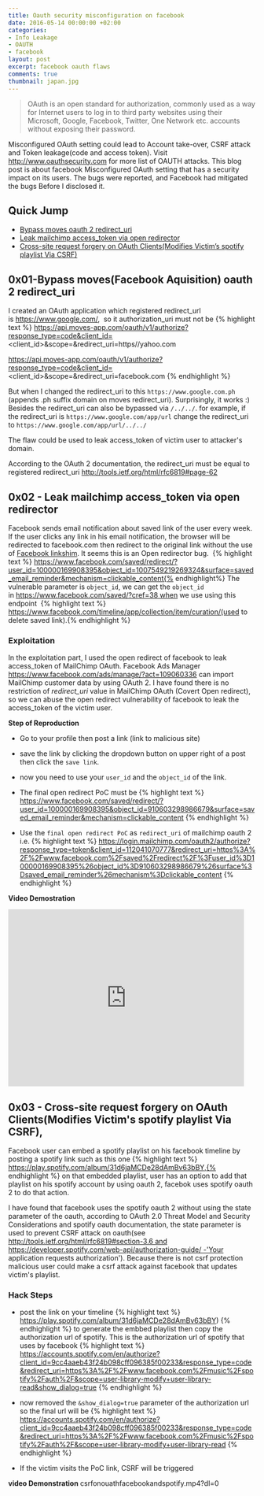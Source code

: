 ```yaml
---
title: Oauth security misconfiguration on facebook
date: 2016-05-14 00:00:00 +02:00
categories:
- Info Leakage
- OAUTH
- facebook
layout: post
excerpt: facebook oauth flaws
comments: true
thumbnail: japan.jpg
---
```


> OAuth is an open standard for authorization, commonly used as a way for Internet users to log in to third party websites using their Microsoft, Google, Facebook, Twitter, One Network etc. accounts without exposing their password.

Misconfigured OAuth setting could lead to Account take-over, CSRF attack and Token leakage(code and access token). Visit http://www.oauthsecurity.com for more list of OAUTH attacks. This blog post is about facebook Misconfigured OAuth setting that has a security impact on its users. The bugs were reported, and Facebook had mitigated the bugs Before I disclosed it.

## Quick Jump
* [Bypass moves oauth 2 redirect_uri](#x01-bypass-moves-oauth-2-redirecturi)
* [Leak mailchimp access_token via open redirector](#x02---leak-mailchimp-accesstoken-via-open-redirector)
* [Cross-site request forgery on OAuth Clients(Modifies Victim’s spotify playlist Via CSRF)](#x03---cross-site-request-forgery-on-oauth-clientsmodifies-victims-spotify-playlist-via-csrf)




## 0x01-Bypass moves(Facebook Aquisition) oauth 2 redirect_uri

I created an OAuth application which registered redirect_url is https://www.google.com/,  so it authorization_uri must not be
{% highlight text %} https://api.moves-app.com/oauth/v1/authorize?response_type=code&client_id=<client_id>&scope=<scope>&redirect_uri=https//yahoo.com

https://api.moves-app.com/oauth/v1/authorize?response_type=code&client_id=<client_id>&scope=<scope>&redirect_uri=facebook.com {% endhighlight %}

But when I changed the redirect_uri to this `https://www.google.com.ph` (appends .ph suffix domain on moves redirect_uri).  Surprisingly, it works :) Besides the redirect_uri can also be bypassed via ``/../../``. for example, if the redirect_uri is `https://www.google.com/app/url` change the redirect_uri to  ` https://www.google.com/app/url/../../ `

The flaw could be used to leak access_token of victim user to attacker's domain. 

According to the OAuth 2 documentation, the redirect_uri must be equal to registered redirect_uri
http://tools.ietf.org/html/rfc6819#page-62


## 0x02 - Leak mailchimp access_token via open redirector


Facebook sends email notification about saved link of the user every week. If the user clicks any link in his email notification, the browser will be redirected to facebook.com then redirect to the original link without the use of [Facebook linkshim](https://m.facebook.com/notes/facebook-security/link-shim-protecting-the-people-who-use-facebook-from-malicious-urls/10150492832835766/). It seems this is an Open redirector bug. 
{% highlight text %} https://www.facebook.com/saved/redirect/?user_id=100000169908395&object_id=1007549219269324&surface=saved_email_reminder&mechanism=clickable_content{% endhighlight%} The vulnerable parameter is `object_id`, we can get the `object_id` in https://www.facebook.com/saved/?cref=38 when we use using this endpoint  {% highlight text %} https://www.facebook.com/timeline/app/collection/item/curation/(used to delete saved link).{% endhighlight %}

### Exploitation

In the exploitation part, I used the open
redirect of facebook to leak access_token of MailChimp OAuth. Facebook Ads
Manager <https://www.facebook.com/ads/manage/?act=109060336> can import
MailChimp  customer data by using OAuth 2. I have found there is no
restriction of *redirect_uri* value in MailChimp OAuth (Covert Open redirect), so we can abuse the
open redirect vulnerability of facebook to leak the access_token of the victim user.

**Step of Reproduction**

*  Go to your profile then post a link (link to malicious site)
*  save the link by clicking the dropdown button on upper right of a post then click the `save link`.
*  now you need to use your `user_id` and the `object_id` of the link.
* The final open redirect PoC must be {% highlight text %}  https://www.facebook.com/saved/redirect/?user_id=100000169908395&object_id=910603298986679&surface=saved_email_reminder&mechanism=clickable_content {% endhighlight %}

* Use the `final open redirect PoC` as `redirect_uri` of mailchimp oauth 2 
i.e. {% highlight text %} https://login.mailchimp.com/oauth2/authorize?response_type=token&client_id=112041070777&redirect_uri=https%3A%2F%2Fwww.facebook.com%2Fsaved%2Fredirect%2F%3Fuser_id%3D100000169908395%26object_id%3D910603298986679%26surface%3Dsaved_email_reminder%26mechanism%3Dclickable_content {% endhighlight %}

<!--**video demo:** [facebook_oauth bug_x264_Segment_0_x264.mp4](https://trello-attachments.s3.amazonaws.com/55f04e12c197829570241a4c/57370b657cf0a4155fa203af/df77f826434f5d54984d70296dba29dd/facebook_oauth_bug_x264_Segment_0_x264.mp4)
-->
**Video Demostration**


<div class="video-container" >
<iframe width="480" height="360" src="https://www.youtube.com/embed/t3LUQTcJ-ZA" frameborder="0"> </iframe>
</div>

## 0x03 - Cross-site request forgery on OAuth Clients(Modifies Victim's spotify playlist Via CSRF), 


Facebook user can embed a spotify playlist on his facebook timeline by posting a spotify link such as this one {% highlight text %} https://play.spotify.com/album/31d6jaMCDe28dAmBv63bBY,{% endhighlight %}
on that embedded playlist, user has an option to add that playlist on his spotify account by using oauth 2, facebok uses spotify oauth 2 to do that action.


I have found that facebook uses the spotify oauth 2 without using the state parameter of the oauth, according to OAuth 2.0 Threat Model and Security Considerations and spotify oauth documentation, the state parameter is used to prevent CSRF attack on oauth(see http://tools.ietf.org/html/rfc6819#section-3.6 and https://developer.spotify.com/web-api/authorization-guide/ -'Your application requests authorization'). Because there is not csrf protection malicious user could make a csrf attack against facebook that updates victim's playlist.

### Hack Steps

* post the link on your timeline {% highlight text %} https://play.spotify.com/album/31d6jaMCDe28dAmBv63bBY) {% endhighlight %} to generate the embbed playlist then copy the authorization url of spotify. This is  the authorization url of spotify that uses by facebook {% highlight text %} https://accounts.spotify.com/en/authorize?client_id=9cc4aaeb43f24b098cff096385f00233&response_type=code&redirect_uri=https%3A%2F%2Fwww.facebook.com%2Fmusic%2Fspotify%2Fauth%2F&scope=user-library-modify+user-library-read&show_dialog=true {% endhighlight %}

* now removed the `&show_dialog=true` parameter of the authorization url so the final url will be {% highlight text %} https://accounts.spotify.com/en/authorize?client_id=9cc4aaeb43f24b098cff096385f00233&response_type=code&redirect_uri=https%3A%2F%2Fwww.facebook.com%2Fmusic%2Fspotify%2Fauth%2F&scope=user-library-modify+user-library-read {% endhighlight %}

* If the victim visits the PoC link, CSRF will be triggered

**video Demonstration**
csrfonouathfacebookandspotify.mp4?dl=0
